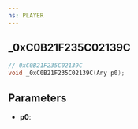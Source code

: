 ```yaml
---
ns: PLAYER
---
```

## _0xC0B21F235C02139C

```c
// 0xC0B21F235C02139C
void _0xC0B21F235C02139C(Any p0);
```

## Parameters
* **p0**:
